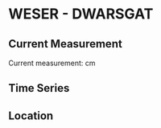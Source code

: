 # WESER - DWARSGAT

## Current Measurement

Current measurement: <Value topic="rivers/pegel-online/WESER/DWARSGAT/measurementValue"/> cm

## Time Series

<TimeSeries topic="rivers/pegel-online/WESER/DWARSGAT/measurementValue" period="week" />

## Location

<WorldMap>
  <Marker lat="53.71863632334093" lon="8.30761553147678" labelTopic="rivers/pegel-online/WESER/DWARSGAT/measurementValue" />
</WorldMap>
